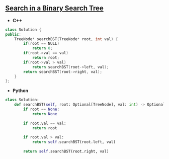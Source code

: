 ## [Search in a Binary Search Tree](https://leetcode.com/problems/search-in-a-binary-search-tree/)

* **C++**
```cpp
class Solution {
public:
    TreeNode* searchBST(TreeNode* root, int val) {
        if(root == NULL)    
            return 0;
        if(root->val == val)
            return root;
        if(root->val > val)
            return searchBST(root->left, val);
        return searchBST(root->right, val);
    }
};
```

* **Python**
```py
class Solution:
    def searchBST(self, root: Optional[TreeNode], val: int) -> Optional[TreeNode]:
        if root == None:
            return None
        
        if root.val == val:
            return root
        
        if root.val > val:
            return self.searchBST(root.left, val)
        
        return self.searchBST(root.right, val)
```
